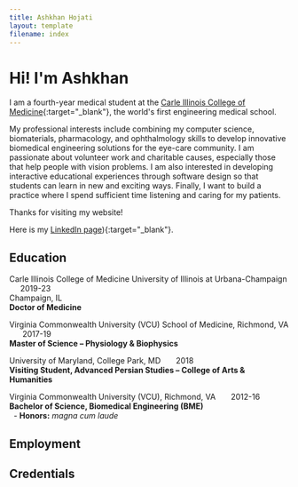 ```yaml
---
title: Ashkhan Hojati
layout: template
filename: index
---
```


# Hi! I'm Ashkhan

I am a fourth-year medical student at the [Carle Illinois College of Medicine](https://medicine.illinois.edu/){:target="_blank"},
the world's first engineering medical school.

My professional interests include combining my computer science, biomaterials, pharmacology, and ophthalmology skills to develop innovative biomedical engineering solutions for the eye-care community. I am passionate about volunteer work and charitable causes, especially those that help people with vision problems. I am also interested in developing interactive educational experiences through software design so that students can learn in new and exciting ways. Finally, I want to build a practice where I spend sufficient time listening and caring for my patients.

Thanks for visiting my website!

Here is my [LinkedIn page](https://www.linkedin.com/in/ashkhan-hojati-3709037b/)){:target="_blank"}.

## Education


Carle Illinois College of Medicine University of Illinois at Urbana-Champaign	&nbsp;&nbsp;&nbsp;&nbsp;&nbsp;2019-23
<br>Champaign, IL
<br>**Doctor of Medicine**
<br>

Virginia Commonwealth University (VCU) School of Medicine, Richmond, VA	&nbsp;&nbsp;&nbsp;&nbsp;&nbsp;&nbsp;2017-19
<br>**Master of Science – Physiology & Biophysics**
<br>

University of Maryland, College Park, MD		&nbsp;&nbsp;&nbsp;&nbsp;&nbsp;&nbsp;2018 
<br>**Visiting Student, Advanced Persian Studies – College of Arts & Humanities**
<br>

Virginia Commonwealth University (VCU), Richmond, VA		&nbsp;&nbsp;&nbsp;&nbsp;&nbsp;&nbsp;2012-16
<br>**Bachelor of Science, Biomedical Engineering (BME)**
<br>&nbsp;&nbsp;-	**Honors:** _magna cum laude_
<br>

## Employment



## Credentials


